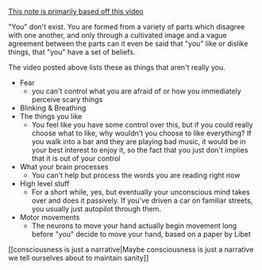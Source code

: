 [This note is primarily based off this video](https://www.youtube.com/watch\?v\=8kX62n6yNXA)

"You" don't exist. You are formed from a variety of parts which disagree with one another, and only through a cultivated image and a vague agreement between the parts can it even be said that "you" like or dislike things, that "you" have a set of beliefs.

The video posted above lists these as things that aren't really you.

 - Fear
   - you can't control what you are afraid of or how you immediately perceive scary things
 - Blinking & Breathing
 - The things you like
   - You feel like you have some control over this, but if you could really choose what to like, why wouldn't you choose to like everything? If you walk into a bar and they are playing bad music, it would be in your best interest to enjoy it, so the fact that you just don't implies that it is out of your control
 - What your brain processes
   - You can't help but process the words you are reading right now
 - High level stuff
   - For a short while, yes, but eventually your unconscious mind takes over and does it passively. If you've driven a car on familiar streets, you usually just autopilot through them.
 - Motor movements
   - The neurons to move your hand actually begin movement long before "you" decide to move your hand, based on a paper by Libet
   
  
[[consciousness is just a narrative|Maybe consciousness is just a narrative we tell ourselves about to maintain sanity]]
